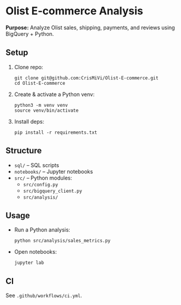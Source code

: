 # Olist E‑commerce Analysis

**Purpose:** Analyze Olist sales, shipping, payments, and reviews using BigQuery + Python.

## Setup

1. Clone repo:
   ```
   git clone git@github.com:CrisMiVi/Olist-E-commerce.git
   cd Olist-E-commerce
   ```
2. Create & activate a Python venv:
   ```
   python3 -m venv venv
   source venv/bin/activate
   ```
3. Install deps:
   ```
   pip install -r requirements.txt
   ```

## Structure

- `sql/` – SQL scripts  
- `notebooks/` – Jupyter notebooks  
- `src/` – Python modules:
  - `src/config.py`  
  - `src/bigquery_client.py`  
  - `src/analysis/`  

## Usage

- Run a Python analysis:
  ```
  python src/analysis/sales_metrics.py
  ```
- Open notebooks:
  ```
  jupyter lab
  ```

## CI

See `.github/workflows/ci.yml`.
